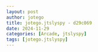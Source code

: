 ```yaml
---
layout: post
author: jotego
title: jotego.jtslyspy - d29c069
date: 2024-11-29
categories: [Arcade, jtslyspy]
tags: [jotego.jtslyspy]
---
```


